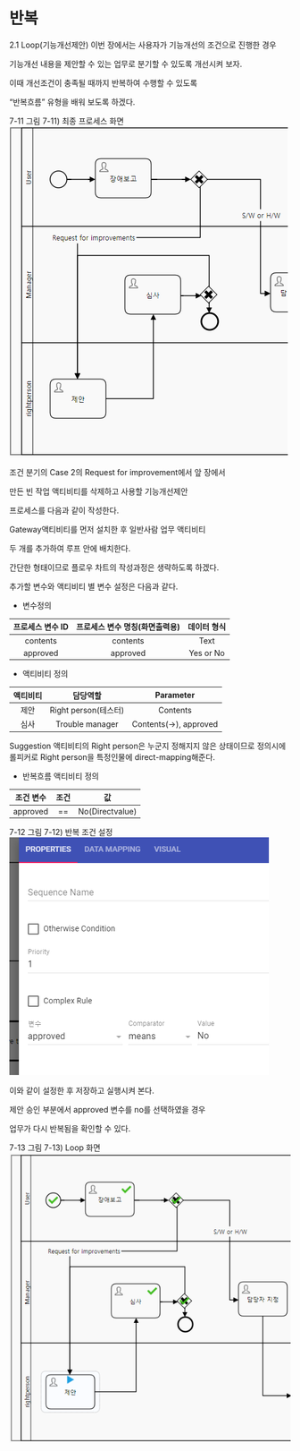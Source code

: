 # 반복
2.1 Loop(기능개선제안)
이번 장에서는 사용자가 기능개선의 조건으로 진행한 경우

기능개선 내용을 제안할 수 있는 업무로 분기할 수 있도록 개선시켜 보자.

이때 개선조건이 충족될 때까지 반복하여 수행할 수 있도록

“반복흐름” 유형을 배워 보도록 하겠다.



7-11
그림 7-11) 최종 프로세스 화면
![](/contents/07_사람간의%20프로세스%20Workflow/02/img1.png)




조건 분기의 Case 2의 Request for improvement에서 앞 장에서

만든 빈 작업 액티비티를 삭제하고 사용할 기능개선제안

프로세스를 다음과 같이 작성한다.

Gateway액티비티를 먼저 설치한 후 일반사람 업무 액티비티

두 개를 추가하여 루프 안에 배치한다.

간단한 형태이므로 플로우 차트의 작성과정은 생략하도록 하겠다.

추가할 변수와 액티비티 별 변수 설정은 다음과 같다.

* 변수정의

|프로세스 변수 ID	|프로세스 변수 명칭(화면출력용)|	데이터 형식|
|:------------:|:----------------------:|:----------:|
|contents	|contents|	Text|
|approved	|approved	|Yes or No|
* 액티비티 정의

|액티비티	|담당역할|	Parameter|
|:------------:|:----------------------:|:----------:|
|제안	|Right person(테스터)|	Contents|
|심사	|Trouble manager|	Contents(→), approved|
Suggestion 액티비티의 Right person은 누군지 정해지지 않은 상태이므로 정의시에 롤피커로 Right person을 특정인물에 direct-mapping해준다.

* 반복흐름 액티비티 정의

|조건 변수|	조건|	값|
|:-----:|:--:|:---:|
|approved|	==|	No(Directvalue)|




7-12
그림 7-12) 반복 조건 설정
![](/contents/07_사람간의%20프로세스%20Workflow/02/img2.png)




이와 같이 설정한 후 저장하고 실행시켜 본다.

제안 승인 부분에서 approved 변수를 no를 선택하였을 경우

업무가 다시 반복됨을 확인할 수 있다.



7-13
그림 7-13) Loop 화면
![](/contents/07_사람간의%20프로세스%20Workflow/02/img3.png)


